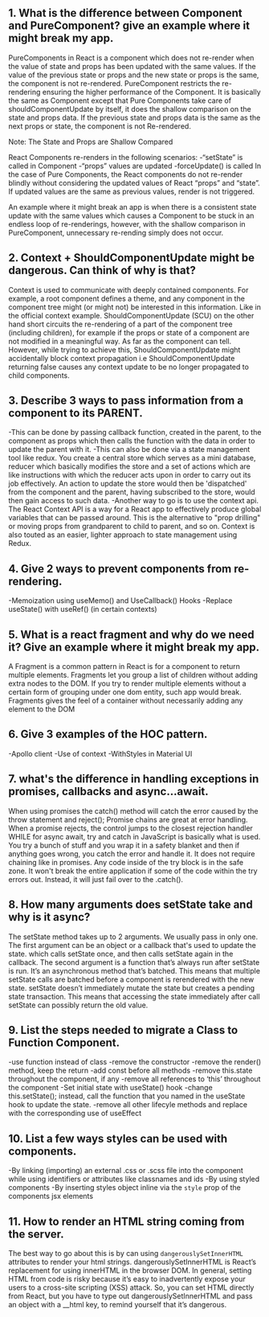 ## 1. What is the difference between Component and PureComponent? give an example where it might break my app.
PureComponents in React is a component which does not re-render when the value of state and props has been updated with the same values. If the value of the previous state or props and the new state or props is the same, the component is not re-rendered. PureComponent restricts the re-rendering ensuring the higher performance of the Component. 
It is basically the same as Component except that Pure Components take care of shouldComponentUpdate by itself, it does the shallow comparison on the state and props data. If the previous state and props data is the same as the next props or state, the component is not Re-rendered.

Note: The State and Props are Shallow Compared

React Components re-renders in the following scenarios:
-“setState” is called in Component
-“props” values are updated
-forceUpdate() is called
In the case of Pure Components, the React components do not re-render blindly without considering the updated values of React “props” and “state”. If updated values are the same as previous values, render is not triggered.

An example where it might break an app is when there is a consistent state update with the same values which causes a Component to be stuck in an endless loop of re-renderings, however, with the shallow comparison in PureComponent, unnecessary re-rending simply does not occur.

## 2. Context + ShouldComponentUpdate might be dangerous. Can think of why is that?
Context is used to communicate with deeply contained components. For example, a root component defines a theme, and any component in the component tree might (or might not) be interested in this information. Like in the official context example. ShouldComponentUpdate (SCU) on the other hand short circuits the re-rendering of a part of the component tree (including children), for example if the props or state of a component are not modified in a meaningful way. As far as the component can tell. However, while trying to achieve this, ShouldComponentUpdate might accidentally block context propagation i.e ShouldComponentUpdate returning false causes any context update to be no longer propagated to child components.

## 3. Describe 3 ways to pass information from a component to its PARENT.
-This can be done by passing callback function, created in the parent, to the component as props which then calls the function with the data in order to update the parent with it.
-This can also be done via a state management tool like redux. You create a central store which serves as a mini database, reducer which basically modifies the store and a set of actions which are like instructions with which the reducer acts upon in order to carry out its job effectively. An action to update the store would then be 'dispatched' from the component and the parent, having subscribed to the store, would then gain access to such data.
-Another way to go is to use the context api. The React Context API is a way for a React app to effectively produce global variables that can be passed around. This is the alternative to "prop drilling" or moving props from grandparent to child to parent, and so on. Context is also touted as an easier, lighter approach to state management using Redux.

## 4. Give 2 ways to prevent components from re-rendering.
-Memoization using useMemo() and UseCallback() Hooks
-Replace useState() with useRef() (in certain contexts)

## 5. What is a react fragment and why do we need it? Give an example where it might break my app.
A Fragment is a common pattern in React is for a component to return multiple elements. Fragments let you group a list of children without adding extra nodes to the DOM. If you try to render multiple elements without a certain form of grouping under one dom entity, such app would break. Fragments gives the feel of a container without necessarily adding any element to the DOM

## 6. Give 3 examples of the HOC pattern.
-Apollo client
-Use of context
-WithStyles in Material UI

## 7.  what's the difference in handling exceptions in promises, callbacks and async...await.
When using promises the catch() method will catch the error caused by the throw statement and reject(); Promise chains are great at error handling. When a promise rejects, the control jumps to the closest rejection handler WHILE for async await, try and catch in JavaScript is basically what is used. You try a bunch of stuff and you wrap it in a safety blanket and then if anything goes wrong, you catch the error and handle it. It does not require chaining like in promises. Any code inside of the try block is in the safe zone. It won't break the entire application if some of the code within the try errors out. Instead, it will just fail over to the .catch().

## 8. How many arguments does setState take and why is it async?
The setState method takes up to 2 arguments. We usually pass in only one. The first argument can be an object or a callback that's used to update the state. which calls setState once, and then calls setState again in the callback. The second argument is a function that’s always run after setState is run.
It’s an asynchronous method that’s batched. This means that multiple setState calls are batched before a component is rerendered with the new state. setState doesn’t immediately mutate the state but creates a pending state transaction. This means that accessing the state immediately after call setState can possibly return the old value.


## 9. List the steps needed to migrate a Class to Function Component.
-use function instead of class
-remove the constructor
-remove the render() method, keep the return
-add const before all methods
-remove this.state throughout the component, if any
-remove all references to ‘this’ throughout the component
-Set initial state with useState() hook
-change this.setState(); instead, call the function that you named in the useState hook to update the state.
-remove all other lifecyle methods and replace with the corresponding use of useEffect

## 10. List a few ways styles can be used with components.
-By linking (importing) an external .css or .scss file into the component while using identifiers or attributes like classnames and ids
-By using styled components
-By inserting styles object inline via the `style` prop of the components jsx elements

## 11. How to render an HTML string coming from the server.
The best way to go about this is by can using `dangerouslySetInnerHTML` attributes to render your html strings. dangerouslySetInnerHTML is React’s replacement for using innerHTML in the browser DOM. In general, setting HTML from code is risky because it’s easy to inadvertently expose your users to a cross-site scripting (XSS) attack. So, you can set HTML directly from React, but you have to type out dangerouslySetInnerHTML and pass an object with a __html key, to remind yourself that it’s dangerous.

